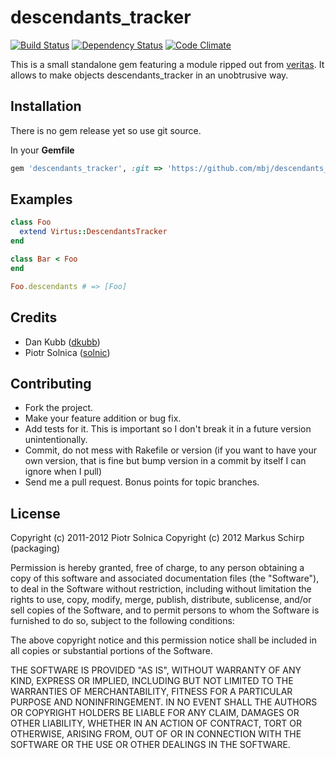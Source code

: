 descendants_tracker
===================

[![Build Status](https://secure.travis-ci.org/mbj/descendants_tracker.png?branch=master)](http://travis-ci.org/mbj/descendants_tracker)
[![Dependency Status](https://gemnasium.com/mbj/descendants_tracker.png)](https://gemnasium.com/mbj/descendants_tracker)
[![Code Climate](https://codeclimate.com/badge.png)](https://codeclimate.com/github/mbj/descendants_tracker)

This is a small standalone gem featuring a module ripped out from [veritas](https://github.com/dkubb/veritas).
It allows to make objects descendants_tracker in an unobtrusive way.

Installation
------------

There is no gem release yet so use git source.

In your **Gemfile**

``` ruby
gem 'descendants_tracker', :git => 'https://github.com/mbj/descendants_tracker'
```

Examples
--------

``` ruby
class Foo
  extend Virtus::DescendantsTracker
end

class Bar < Foo
end

Foo.descendants # => [Foo]
```

Credits
-------

* Dan Kubb ([dkubb](https://github.com/dkubb))
* Piotr Solnica ([solnic](https://github.com/solnic))

Contributing
-------------

* Fork the project.
* Make your feature addition or bug fix.
* Add tests for it. This is important so I don't break it in a
  future version unintentionally.
* Commit, do not mess with Rakefile or version
  (if you want to have your own version, that is fine but bump version in a commit by itself I can ignore when I pull)
* Send me a pull request. Bonus points for topic branches.

License
-------

Copyright (c) 2011-2012 Piotr Solnica
Copyright (c) 2012 Markus Schirp (packaging)

Permission is hereby granted, free of charge, to any person obtaining
a copy of this software and associated documentation files (the
"Software"), to deal in the Software without restriction, including
without limitation the rights to use, copy, modify, merge, publish,
distribute, sublicense, and/or sell copies of the Software, and to
permit persons to whom the Software is furnished to do so, subject to
the following conditions:

The above copyright notice and this permission notice shall be
included in all copies or substantial portions of the Software.

THE SOFTWARE IS PROVIDED "AS IS", WITHOUT WARRANTY OF ANY KIND,
EXPRESS OR IMPLIED, INCLUDING BUT NOT LIMITED TO THE WARRANTIES OF
MERCHANTABILITY, FITNESS FOR A PARTICULAR PURPOSE AND
NONINFRINGEMENT. IN NO EVENT SHALL THE AUTHORS OR COPYRIGHT HOLDERS BE
LIABLE FOR ANY CLAIM, DAMAGES OR OTHER LIABILITY, WHETHER IN AN ACTION
OF CONTRACT, TORT OR OTHERWISE, ARISING FROM, OUT OF OR IN CONNECTION
WITH THE SOFTWARE OR THE USE OR OTHER DEALINGS IN THE SOFTWARE.
